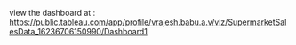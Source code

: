 view the dashboard at : https://public.tableau.com/app/profile/vrajesh.babu.a.v/viz/SupermarketSalesData_16236706150990/Dashboard1

